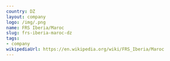 ```yaml
---
country: DZ
layout: company
logo: /img/.png
name: FRS Iberia/Maroc
slug: frs-iberia-maroc-dz
tags:
- company
wikipediaUrl: https://en.wikipedia.org/wiki/FRS_Iberia/Maroc
---
```

